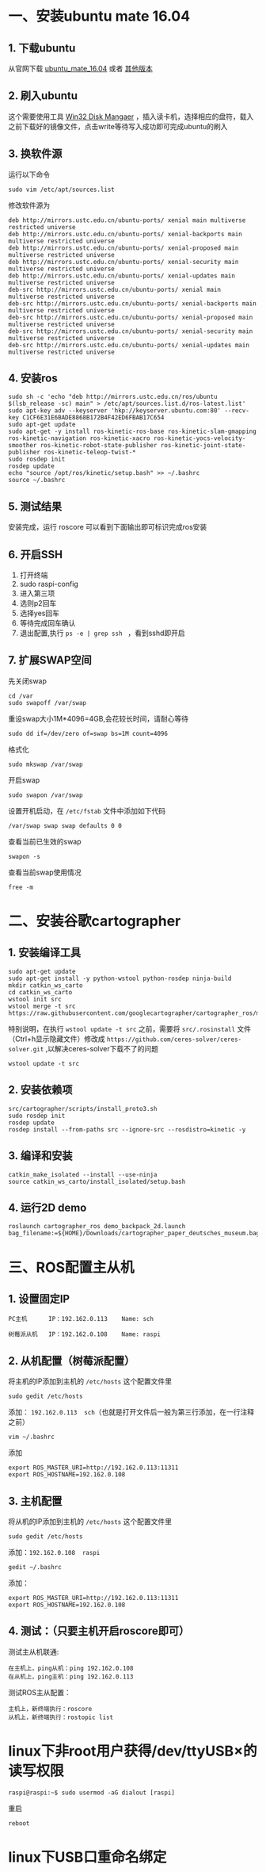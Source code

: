 # 一、安装ubuntu mate 16.04
## 1. 下载ubuntu
从官网下载 
[ubuntu_mate_16.04](https://ubuntu-mate.org/raspberry-pi/ubuntu-mate-16.04.2-desktop-armhf-raspberry-pi.img.xz.torrent)
或者
[其他版本](https://ubuntu-pi-flavour-maker.org/download/)
## 2. 刷入ubuntu
这个需要使用工具
[Win32 Disk Mangaer](https://sourceforge.net/projects/win32diskimager/)
，插入读卡机，选择相应的盘符，载入之前下载好的镜像文件，点击write等待写入成功即可完成ubuntu的刷入
## 3. 换软件源
运行以下命令
```
sudo vim /etc/apt/sources.list
```
修改软件源为
```
deb http://mirrors.ustc.edu.cn/ubuntu-ports/ xenial main multiverse restricted universe
deb http://mirrors.ustc.edu.cn/ubuntu-ports/ xenial-backports main multiverse restricted universe
deb http://mirrors.ustc.edu.cn/ubuntu-ports/ xenial-proposed main multiverse restricted universe
deb http://mirrors.ustc.edu.cn/ubuntu-ports/ xenial-security main multiverse restricted universe
deb http://mirrors.ustc.edu.cn/ubuntu-ports/ xenial-updates main multiverse restricted universe
deb-src http://mirrors.ustc.edu.cn/ubuntu-ports/ xenial main multiverse restricted universe
deb-src http://mirrors.ustc.edu.cn/ubuntu-ports/ xenial-backports main multiverse restricted universe
deb-src http://mirrors.ustc.edu.cn/ubuntu-ports/ xenial-proposed main multiverse restricted universe
deb-src http://mirrors.ustc.edu.cn/ubuntu-ports/ xenial-security main multiverse restricted universe
deb-src http://mirrors.ustc.edu.cn/ubuntu-ports/ xenial-updates main multiverse restricted universe
```
## 4. 安装ros
```
sudo sh -c 'echo "deb http://mirrors.ustc.edu.cn/ros/ubuntu $(lsb_release -sc) main" > /etc/apt/sources.list.d/ros-latest.list'
sudo apt-key adv --keyserver 'hkp://keyserver.ubuntu.com:80' --recv-key C1CF6E31E6BADE8868B172B4F42ED6FBAB17C654
sudo apt-get update
sudo apt-get -y install ros-kinetic-ros-base ros-kinetic-slam-gmapping ros-kinetic-navigation ros-kinetic-xacro ros-kinetic-yocs-velocity-smoother ros-kinetic-robot-state-publisher ros-kinetic-joint-state-publisher ros-kinetic-teleop-twist-*
sudo rosdep init
rosdep update
echo "source /opt/ros/kinetic/setup.bash" >> ~/.bashrc
source ~/.bashrc
```
## 5. 测试结果
安装完成，运行
roscore
可以看到下面输出即可标识完成ros安装

## 6. 开启SSH
1. 打开终端
2. sudo raspi-config
3. 进入第三项
4. 选则p2回车
5. 选择yes回车
6. 等待完成回车确认
7. 退出配置,执行 `ps -e | grep ssh ` ，看到sshd即开启
## 7. 扩展SWAP空间  
先关闭swap
```
cd /var 
sudo swapoff /var/swap 
```
重设swap大小1M*4096=4GB,会花较长时间，请耐心等待 
```
sudo dd if=/dev/zero of=swap bs=1M count=4096
```
格式化 
```
sudo mkswap /var/swap 
```
开启swap
``` 
sudo swapon /var/swap 
```
设置开机启动，在 `/etc/fstab` 文件中添加如下代码 
```
/var/swap swap swap defaults 0 0
``` 
查看当前已生效的swap 
```
swapon -s 
```
查看当前swap使用情况 
```
free -m
```
# 二、安装谷歌cartographer
## 1. 安装编译工具
```
sudo apt-get update
sudo apt-get install -y python-wstool python-rosdep ninja-build
mkdir catkin_ws_carto
cd catkin_ws_carto
wstool init src
wstool merge -t src https://raw.githubusercontent.com/googlecartographer/cartographer_ros/master/cartographer_ros.rosinstall
```
特别说明，在执行 `wstool update -t src` 之前，需要将 `src/.rosinstall` 文件（Ctrl+h显示隐藏文件）修改成 `https://github.com/ceres-solver/ceres-solver.git` ,以解决ceres-solver下载不了的问题   

```
wstool update -t src
```
## 2. 安装依赖项
```
src/cartographer/scripts/install_proto3.sh
sudo rosdep init
rosdep update
rosdep install --from-paths src --ignore-src --rosdistro=kinetic -y
```
## 3. 编译和安装
```
catkin_make_isolated --install --use-ninja
source catkin_ws_carto/install_isolated/setup.bash
```
## 4. 运行2D  demo
```
roslaunch cartographer_ros demo_backpack_2d.launch bag_filename:=${HOME}/Downloads/cartographer_paper_deutsches_museum.bag
```
# 三、ROS配置主从机
## 1. 设置固定IP 
    PC主机      IP：192.162.0.113    Name: sch

    树莓派从机   IP：192.162.0.108    Name: raspi
## 2. 从机配置（树莓派配置）
将主机的IP添加到主机的 `/etc/hosts` 这个配置文件里
```
sudo gedit /etc/hosts
```
添加： `192.162.0.113  sch`（也就是打开文件后一般为第三行添加，在一行注释之前）
```
vim ~/.bashrc
```
添加
```
export ROS_MASTER_URI=http://192.162.0.113:11311
export ROS_HOSTNAME=192.162.0.108
```
## 3. 主机配置
将从机的IP添加到主机的 `/etc/hosts` 这个配置文件里
```
sudo gedit /etc/hosts
```
添加：`192.162.0.108  raspi`
```
gedit ~/.bashrc
```
添加： 
```
export ROS_MASTER_URI=http://192.162.0.113:11311         
export ROS_HOSTNAME=192.162.0.108
```
## 4. 测试：（只要主机开启roscore即可）
测试主从机联通: 

    在主机上，ping从机：ping 192.162.0.108
    在从机上，ping主机：ping 192.162.0.113
测试ROS主从配置： 

    主机上，新终端执行：roscore
    从机上，新终端执行：rostopic list
# linux下非root用户获得/dev/ttyUSB×的读写权限
```
raspi@raspi:~$ sudo usermod -aG dialout [raspi]
```
重启
```
reboot
```
# linux下USB口重命名绑定

